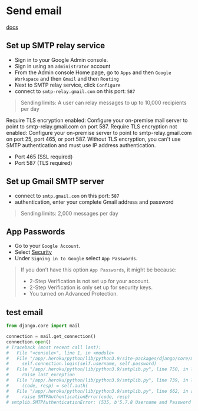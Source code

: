 # Send email
[docs](https://support.google.com/a/answer/176600?hl=en)


## Set up SMTP relay service

- Sign in to your Google Admin console.
- Sign in using an `administrator` account
- From the Admin console Home page, go to `Apps` and then `Google Workspace` and then `Gmail` and then `Routing`
- Next to SMTP relay service, click `Configure`
- connect to `smtp-relay.gmail.com` on this port: `587`


> Sending limits: A user can relay messages to up to 10,000 recipients per day


Require TLS encryption enabled: Configure your on-premise mail server 
to point to smtp-relay.gmail.com on port 587.
Require TLS encryption not enabled: Configure your on-premise server 
to point to smtp-relay.gmail.com on port 25, port 465, or port 587. 
Without TLS encryption, you can't use SMTP authentication and must 
use IP address authentication.

- Port 465 (SSL required)
- Port 587 (TLS required)


## Set up Gmail SMTP server

- connect to `smtp.gmail.com` on this port: `587`
- authentication, enter your complete Gmail address and password

> Sending limits: 2,000 messages per day


## App Passwords

- Go to your `Google Account`.
- Select [Security](https://myaccount.google.com/security?hl=ar)
- Under `Signing in to Google` select `App Passwords`. 

> If you don’t have this option `App Passwords`, it might be because:
>    - 2-Step Verification is not set up for your account.
>    - 2-Step Verification is only set up for security keys.
>    - You turned on Advanced Protection.



## test email
```py
from django.core import mail

connection = mail.get_connection()
connection.open()
# Traceback (most recent call last):
#   File "<console>", line 1, in <module>
#   File "/app/.heroku/python/lib/python3.9/site-packages/django/core/mail/backends/smtp.py", line 69, in open
#     self.connection.login(self.username, self.password)
#   File "/app/.heroku/python/lib/python3.9/smtplib.py", line 750, in login
#     raise last_exception
#   File "/app/.heroku/python/lib/python3.9/smtplib.py", line 739, in login
#     (code, resp) = self.auth(
#   File "/app/.heroku/python/lib/python3.9/smtplib.py", line 662, in auth
#     raise SMTPAuthenticationError(code, resp)
# smtplib.SMTPAuthenticationError: (535, b'5.7.8 Username and Password not accepted. Learn more at\n5.7.8  https://support.google.com/mail/?p=BadCredentials i6-20020a05600c354600b003974a00697esm5184568wmq.38 - gsmtp')
```
